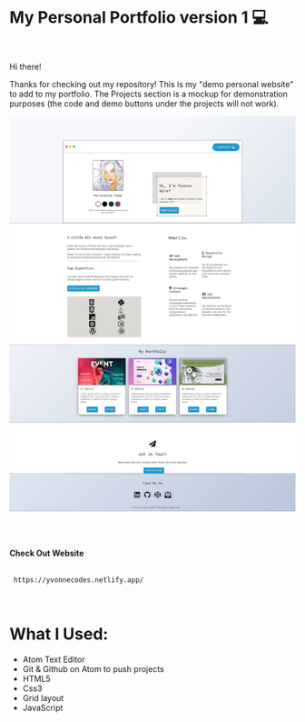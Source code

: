 # My Personal Portfolio version 1 :computer:

<br>

Hi there! 

Thanks for checking out my repository! This is my "demo personal website" to add to my portfolio. The Projects section is a mockup for demonstration purposes (the code and demo buttons under the projects will not work).  


![](images/yvonnecodes.jpg)

<br>
<br>

<b>Check Out Website</b>

```sh
   
 https://yvonnecodes.netlify.app/

   ```

<br>


# What I Used:


* Atom Text Editor
* Git & Github on Atom to push projects
* HTML5
* Css3
* Grid layout
* JavaScript

